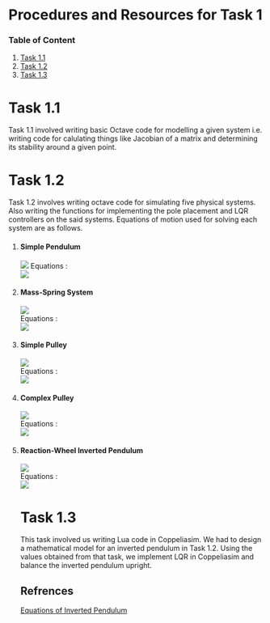 <h1>Procedures and Resources for Task 1</h3>
<h3>Table of Content</h3>
<ol>
  <li>
    <a href = "#task-1-1">Task 1.1</a>
   </li>
  <li>
    <a href = "#task-1-2">Task 1.2</a>
  </li>
   <li>
    <a href = "#task-1-3">Task 1.3</a>
  </li>
  </ol>
  
  
  # Task 1.1
  Task 1.1 involved writing basic Octave code for modelling a given system i.e. writing code for calulating things like Jacobian of a matrix and      determining its stability around a given point.
  
  
  # Task 1.2
  Task 1.2 involves writing octave code for simulating five physical systems. Also writing the functions for implementing the pole placement and LQR controllers on the said systems.
  Equations of motion used for solving each system are as follows.
  <ol>
  <li><h4>Simple Pendulum</h4>
    <img src = "imgs/simple_pendulum.jpeg">
    Equations :
    <br>
    <img src = "imgs/simple_pendulum_eqn.jpeg">
  </li>
    <li><h4>Mass-Spring System</h4>
    <img src = "imgs/spring.jpeg">
    <br>
    Equations :
    <br>
    <img src = "imgs/spring_eqns.jpeg">
  </li>
    <li><h4>Simple Pulley</h4>
    <img src = "imgs/simple_pulley.jpeg">
    <br>
    Equations :
    <br>
    <img src = "imgs/simple_pulley_eqns.jpeg">
  </li>
   </li>
    <li><h4>Complex Pulley</h4>
    <img src = "imgs/complex_pulley.jpeg">
    <br>
    Equations :
    <br>
    <img src = "imgs/complex_pulley_eqns.jpeg">
  </li>
    <li><h4>Reaction-Wheel Inverted Pendulum</h4>
    <img src = "imgs/rw.jpeg">
    <br>
    Equations :
    <br>
    <img src = "imgs/rw_eqns.jpeg">
  </li>
  
  # Task 1.3
  
  This task involved us writing Lua code in Coppeliasim. We had to design a mathematical model for an inverted pendulum in Task 1.2. Using the values obtained from that task, we implement LQR in Coppeliasim and balance the inverted pendulum upright. 

## Refrences
<a href = "https://journals.indexcopernicus.com/api/file/viewByFileId/746635.pdf">Equations of Inverted Pendulum</a>

